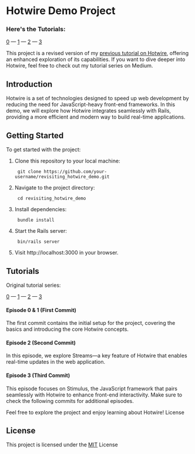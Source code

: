 # Hotwire Demo Project

### Here's the Tutorials:
[0](https://medium.com/jungletronics/hotwire-demo-intro-12afa9eec059) — [1](https://medium.com/jungletronics/hotwire-demo-turbo-frame-cc3b281588d6) — [2](https://medium.com/jungletronics/hotwire-demo-turbo-streams-cebf082ab41c) — [3](https://medium.com/jungletronics/hotwire-demo-stimulus-984f9e09c23e) 

This project is a revised version of my [previous tutorial on Hotwire](https://medium.com/jungletronics/hotwire-demo-intro-12afa9eec059), offering an enhanced exploration of its capabilities. If you want to dive deeper into Hotwire, feel free to check out my tutorial series on Medium.

## Introduction

Hotwire is a set of technologies designed to speed up web development by reducing the need for JavaScript-heavy front-end frameworks. In this demo, we will explore how Hotwire integrates seamlessly with Rails, providing a more efficient and modern way to build real-time applications.

## Getting Started

To get started with the project:

1. Clone this repository to your local machine:
  
        git clone https://github.com/your-username/revisiting_hotwire_demo.git

2. Navigate to the project directory:

        cd revisiting_hotwire_demo

3. Install dependencies:

        bundle install

4. Start the Rails server:

        bin/rails server

5. Visit http://localhost:3000 in your browser.

## Tutorials



Original tutorial series:

[0](https://medium.com/jungletronics/hotwire-demo-intro-12afa9eec059) — [1](https://medium.com/jungletronics/hotwire-demo-turbo-frame-cc3b281588d6) — [2](https://medium.com/jungletronics/hotwire-demo-turbo-streams-cebf082ab41c) — [3](https://medium.com/jungletronics/hotwire-demo-stimulus-984f9e09c23e) 


#### Episode 0 & 1 (First Commit)

The first commit contains the initial setup for the project, covering the basics and introducing the core Hotwire concepts.

#### Episode 2 (Second Commit)

In this episode, we explore Streams—a key feature of Hotwire that enables real-time updates in the web application.

#### Episode 3 (Third Commit)

This episode focuses on Stimulus, the JavaScript framework that pairs seamlessly with Hotwire to enhance front-end interactivity.
Make sure to check the following commits for additional episodes.

Feel free to explore the project and enjoy learning about Hotwire!
License



## License


This project is licensed under the [MIT](https://choosealicense.com/licenses/mit/) License 
